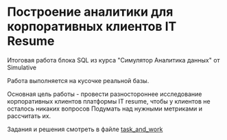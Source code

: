 # Построение аналитики для корпоративных клиентов IT Resume

Итоговая работа блока SQL из курса "Симулятор Аналитика данных" от Simulative

Работа выполняется на кусочке реальной базы.

Основная цель работы - провести разностороннее исследование корпоративных клиентов платформы IT resume, чтобы у клиентов не осталось никаких вопросов
Подумать над нужными метриками и рассчитать их.

Задания и решения смотреть в файле [task_and_work](task_and_work.md)
